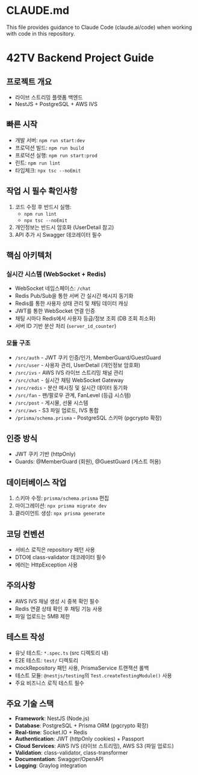 # CLAUDE.md

This file provides guidance to Claude Code (claude.ai/code) when working with code in this repository.

# 42TV Backend Project Guide

## 프로젝트 개요
- 라이브 스트리밍 플랫폼 백엔드
- NestJS + PostgreSQL + AWS IVS

## 빠른 시작
- 개발 서버: `npm run start:dev`
- 프로덕션 빌드: `npm run build`
- 프로덕션 실행: `npm run start:prod`
- 린트: `npm run lint`
- 타입체크: `npx tsc --noEmit`

## 작업 시 필수 확인사항
1. 코드 수정 후 반드시 실행:
   - `npm run lint`
   - `npx tsc --noEmit`
2. 개인정보는 반드시 암호화 (UserDetail 참고)
3. API 추가 시 Swagger 데코레이터 필수

## 핵심 아키텍처

### 실시간 시스템 (WebSocket + Redis)
- WebSocket 네임스페이스: `/chat`
- Redis Pub/Sub을 통한 서버 간 실시간 메시지 동기화
- Redis를 통한 사용자 상태 관리 및 채팅 데이터 캐싱
- JWT를 통한 WebSocket 연결 인증
- 채팅 시마다 Redis에서 사용자 등급/정보 조회 (DB 조회 최소화)
- 서버 ID 기반 분산 처리 (`server_id_counter`)

### 모듈 구조
- `/src/auth` - JWT 쿠키 인증/인가, MemberGuard/GuestGuard
- `/src/user` - 사용자 관리, UserDetail (개인정보 암호화)
- `/src/ivs` - AWS IVS 라이브 스트리밍 채널 관리
- `/src/chat` - 실시간 채팅 WebSocket Gateway
- `/src/redis` - 분산 메시징 및 실시간 데이터 동기화
- `/src/fan` - 팬/팔로우 관계, FanLevel (등급 시스템)
- `/src/post` - 게시물, 선물 시스템
- `/src/aws` - S3 파일 업로드, IVS 통합
- `/prisma/schema.prisma` - PostgreSQL 스키마 (pgcrypto 확장)

## 인증 방식
- JWT 쿠키 기반 (httpOnly)
- Guards: @MemberGuard (회원), @GuestGuard (게스트 허용)

## 데이터베이스 작업
1. 스키마 수정: `prisma/schema.prisma` 편집
2. 마이그레이션: `npx prisma migrate dev`
3. 클라이언트 생성: `npx prisma generate`

## 코딩 컨벤션
- 서비스 로직은 repository 패턴 사용
- DTO에 class-validator 데코레이터 필수
- 에러는 HttpException 사용

## 주의사항
- AWS IVS 채널 생성 시 중복 확인 필수
- Redis 연결 상태 확인 후 채팅 기능 사용
- 파일 업로드는 5MB 제한

## 테스트 작성
- 유닛 테스트: `*.spec.ts` (src 디렉토리 내)
- E2E 테스트: `test/` 디렉토리
- mockRepository 패턴 사용, PrismaService 트랜잭션 롤백
- 테스트 모듈: `@nestjs/testing`의 `Test.createTestingModule()` 사용
- 주요 비즈니스 로직 테스트 필수

## 주요 기술 스택
- **Framework**: NestJS (Node.js)
- **Database**: PostgreSQL + Prisma ORM (pgcrypto 확장)
- **Real-time**: Socket.IO + Redis
- **Authentication**: JWT (httpOnly cookies) + Passport
- **Cloud Services**: AWS IVS (라이브 스트리밍), AWS S3 (파일 업로드)
- **Validation**: class-validator, class-transformer
- **Documentation**: Swagger/OpenAPI
- **Logging**: Graylog integration